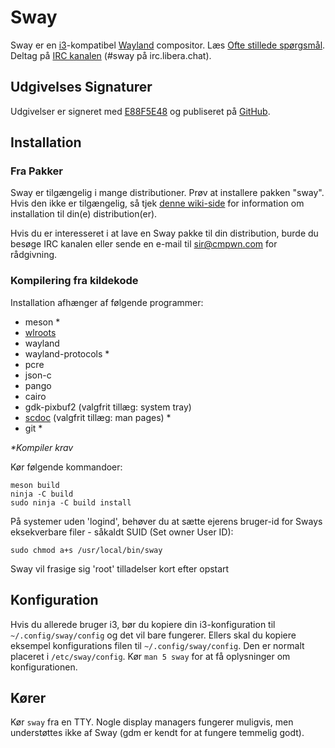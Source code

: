 # Sway

Sway er en [i3](https://i3wm.org/)-kompatibel [Wayland](http://wayland.freedesktop.org/) compositor.
Læs [Ofte stillede spørgsmål](https://github.com/swaywm/sway/wiki).
Deltag på [IRC kanalen](https://web.libera.chat/?channels=#sway) (#sway på irc.libera.chat).

## Udgivelses Signaturer

Udgivelser er signeret med [E88F5E48](https://keys.openpgp.org/search?q=34FF9526CFEF0E97A340E2E40FDE7BE0E88F5E48)
og publiseret på [GitHub](https://github.com/swaywm/sway/releases).

## Installation

### Fra Pakker

Sway er tilgængelig i mange distributioner. Prøv at installere pakken "sway". Hvis den ikke er tilgængelig, så tjek [denne wiki-side](https://github.com/swaywm/sway/wiki/Unsupported-packages)
for information om installation til din(e) distribution(er).

Hvis du er interesseret i at lave en Sway pakke til din distribution, burde du besøge IRC
kanalen eller sende en e-mail til sir@cmpwn.com for rådgivning.

### Kompilering fra kildekode

Installation afhænger af følgende programmer:

* meson \*
* [wlroots](https://github.com/swaywm/wlroots)
* wayland
* wayland-protocols \*
* pcre
* json-c
* pango
* cairo
* gdk-pixbuf2 (valgfrit tillæg: system tray)
* [scdoc](https://git.sr.ht/~sircmpwn/scdoc) (valgfrit tillæg: man pages) \*
* git \*

_\*Kompiler krav_

Kør følgende kommandoer:

    meson build
    ninja -C build
    sudo ninja -C build install

På systemer uden 'logind', behøver du at sætte ejerens bruger-id for Sways eksekverbare filer - såkaldt SUID (Set owner User ID):

    sudo chmod a+s /usr/local/bin/sway

Sway vil frasige sig 'root' tilladelser kort efter opstart

## Konfiguration

Hvis du allerede bruger i3, bør du kopiere din i3-konfiguration til `~/.config/sway/config` og
det vil bare fungerer. Ellers skal du kopiere eksempel konfigurations filen til
`~/.config/sway/config`. Den er normalt placeret i `/etc/sway/config`.
Kør `man 5 sway` for at få oplysninger om konfigurationen.

## Kører

Kør `sway` fra en TTY. Nogle display managers fungerer muligvis, men understøttes ikke af
Sway (gdm er kendt for at fungere temmelig godt).

